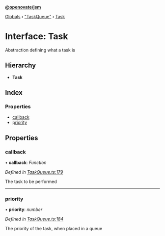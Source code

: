 **[@openovate/jsm](../README.md)**

[Globals](../globals.md) › [&quot;TaskQueue&quot;](../modules/_taskqueue_.md) › [Task](_taskqueue_.task.md)

# Interface: Task

Abstraction defining what a task is

## Hierarchy

* **Task**

## Index

### Properties

* [callback](_taskqueue_.task.md#callback)
* [priority](_taskqueue_.task.md#priority)

## Properties

###  callback

• **callback**: *Function*

*Defined in [TaskQueue.ts:179](https://github.com/Openovate/jsm/blob/214a343/src/TaskQueue.ts#L179)*

The task to be performed

___

###  priority

• **priority**: *number*

*Defined in [TaskQueue.ts:184](https://github.com/Openovate/jsm/blob/214a343/src/TaskQueue.ts#L184)*

The priority of the task, when placed in a queue